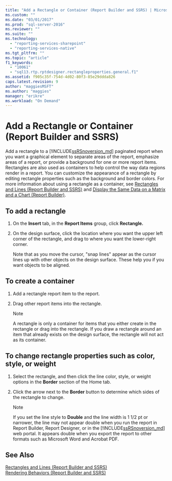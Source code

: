 ```yaml
---
title: "Add a Rectangle or Container (Report Builder and SSRS) | Microsoft Docs"
ms.custom: ""
ms.date: "03/01/2017"
ms.prod: "sql-server-2016"
ms.reviewer: ""
ms.suite: ""
ms.technology: 
  - "reporting-services-sharepoint"
  - "reporting-services-native"
ms.tgt_pltfrm: ""
ms.topic: "article"
f1_keywords: 
  - "10061"
  - "sql13.rtp.rptdesigner.rectangleproperties.general.f1"
ms.assetid: f905c35f-754d-4d02-80f3-85e29ddda826
caps.latest.revision: 9
author: "maggiesMSFT"
ms.author: "maggies"
manager: "erikre"
ms.workload: "On Demand"
---
```

# Add a Rectangle or Container (Report Builder and SSRS)
  Add a rectangle to a [!INCLUDE[ssRSnoversion_md](../../includes/ssrsnoversion-md.md)] paginated report when you want a graphical element to separate areas of the report, emphasize areas of a report, or provide a background for one or more report items. Rectangles are also used as containers to help control the way data regions render in a report. You can customize the appearance of a rectangle by editing rectangle properties such as the background and border colors. For more information about using a rectangle as a container, see [Rectangles and Lines &#40;Report Builder and SSRS&#41;](../../reporting-services/report-design/rectangles-and-lines-report-builder-and-ssrs.md) and [Display the Same Data on a Matrix and a Chart &#40;Report Builder&#41;](../../reporting-services/report-design/display-the-same-data-on-a-matrix-and-a-chart-report-builder.md).    
   
## To add a rectangle    
    
1.  On the **Insert** tab, in the **Report Items** group, click **Rectangle.**    
    
2.  On the design surface, click the location where you want the upper left corner of the rectangle, and drag to where you want the lower-right corner.    
    
     Note that as you move the cursor, "snap lines" appear as the cursor lines up with other objects on the design surface. These help you if you want objects to be aligned.    
    
## To create a container    
    
1.  Add a rectangle report item to the report.    
    
2.  Drag other report items into the rectangle.    
    
    > [!NOTE]    
    >  A rectangle is only a container for items that you either create in the rectangle or drag into the rectangle. If you draw a rectangle around an item that already exists on the design surface, the rectangle will not act as its container.    
    
## To change rectangle properties such as color, style, or weight    
    
1.  Select the rectangle, and then click the line color, style, or weight options in the **Border** section of the Home tab.    
    
2.  Click the arrow next to the **Border** button to determine which sides of the rectangle to change.    
    
    > [!NOTE]    
    >  If you set the line style to **Double** and the line width is 1 1/2 pt or narrower, the line may not appear double when you run the report in Report Builder, Report Designer, or in the [!INCLUDE[ssRSnoversion_md](../../includes/ssrsnoversion-md.md)] web portal. It appears double when you export the report to other formats such as Microsoft Word and Acrobat PDF.    
    
## See Also    
 [Rectangles and Lines &#40;Report Builder and SSRS&#41;](../../reporting-services/report-design/rectangles-and-lines-report-builder-and-ssrs.md)     
 [Rendering Behaviors &#40;Report Builder  and SSRS&#41;](../../reporting-services/report-design/rendering-behaviors-report-builder-and-ssrs.md)    
    
  
